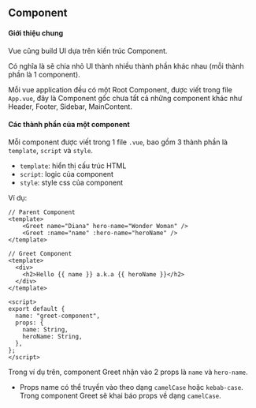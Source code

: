 ## Component

#### Giới thiệu chung

Vue cũng build UI dựa trên kiến trúc Component.

Có nghĩa là sẽ chia nhỏ UI thành nhiều thành phần khác nhau (mỗi thành phần là 1 component).

Mỗi vue application đều có một Root Component, được viết trong file `App.vue`, đây là Component gốc chưa tất cả những component khác như Header, Footer, Sidebar, MainContent.

#### Các thành phần của một component

Mỗi component được viết trong 1 file `.vue`, bao gồm 3 thành phần là `template`, `script` và `style`.

- `template`: hiển thị cấu trúc HTML
- `script`: logic của component
- `style`: style css của component

Ví dụ:

```
// Parent Component
<template>
    <Greet name="Diana" hero-name="Wonder Woman" />
    <Greet :name="name" :hero-name="heroName" />
</template>

// Greet Component
<template>
  <div>
    <h2>Hello {{ name }} a.k.a {{ heroName }}</h2>
  </div>
</template>

<script>
export default {
  name: "greet-component",
  props: {
    name: String,
    heroName: String,
  },
};
</script>
```

Trong ví dụ trên, component Greet nhận vào 2 props là `name` và `hero-name`.

- Props name có thể truyền vào theo dạng `camelCase` hoặc `kebab-case`. Trong component Greet sẽ khai báo props về dạng `camelCase`.
